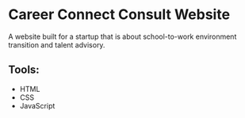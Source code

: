 # Career Connect Consult Website

A website built for a startup that is about school-to-work environment transition and talent advisory.

## Tools:
* HTML
* CSS
* JavaScript
